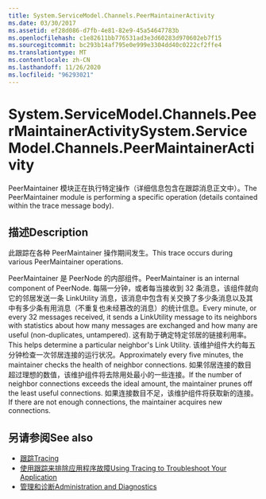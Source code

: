 ```yaml
---
title: System.ServiceModel.Channels.PeerMaintainerActivity
ms.date: 03/30/2017
ms.assetid: ef28d086-d7fb-4e81-82e9-45a54647783b
ms.openlocfilehash: c1e82611bb776531ad3e3d60283d970602eb7f15
ms.sourcegitcommit: bc293b14af795e0e999e3304dd40c0222cf2ffe4
ms.translationtype: MT
ms.contentlocale: zh-CN
ms.lasthandoff: 11/26/2020
ms.locfileid: "96293021"
---
```

# <a name="systemservicemodelchannelspeermaintaineractivity"></a><span data-ttu-id="e17ec-102">System.ServiceModel.Channels.PeerMaintainerActivity</span><span class="sxs-lookup"><span data-stu-id="e17ec-102">System.ServiceModel.Channels.PeerMaintainerActivity</span></span>

<span data-ttu-id="e17ec-103">PeerMaintainer 模块正在执行特定操作（详细信息包含在跟踪消息正文中）。</span><span class="sxs-lookup"><span data-stu-id="e17ec-103">The PeerMaintainer module is performing a specific operation (details contained within the trace message body).</span></span>  
  
## <a name="description"></a><span data-ttu-id="e17ec-104">描述</span><span class="sxs-lookup"><span data-stu-id="e17ec-104">Description</span></span>  

 <span data-ttu-id="e17ec-105">此跟踪在各种 PeerMaintainer 操作期间发生。</span><span class="sxs-lookup"><span data-stu-id="e17ec-105">This trace occurs during various PeerMaintainer operations.</span></span>  
  
 <span data-ttu-id="e17ec-106">PeerMaintainer 是 PeerNode 的内部组件。</span><span class="sxs-lookup"><span data-stu-id="e17ec-106">PeerMaintainer is an internal component of PeerNode.</span></span> <span data-ttu-id="e17ec-107">每隔一分钟，或者每当接收到 32 条消息，该组件就向它的邻居发送一条 LinkUtility 消息，该消息中包含有关交换了多少条消息以及其中有多少条有用消息（不重复也未经篡改的消息）的统计信息。</span><span class="sxs-lookup"><span data-stu-id="e17ec-107">Every minute, or every 32 messages received, it sends a LinkUtility message to its neighbors with statistics about how many messages are exchanged and how many are useful (non-duplicates, untampered).</span></span> <span data-ttu-id="e17ec-108">这有助于确定特定邻居的链接利用率。</span><span class="sxs-lookup"><span data-stu-id="e17ec-108">This helps determine a particular neighbor's Link Utility.</span></span> <span data-ttu-id="e17ec-109">该维护组件大约每五分钟检查一次邻居连接的运行状况。</span><span class="sxs-lookup"><span data-stu-id="e17ec-109">Approximately every five minutes, the maintainer checks the health of neighbor connections.</span></span> <span data-ttu-id="e17ec-110">如果邻居连接的数目超过理想的数值，该维护组件将去除用处最小的一些连接。</span><span class="sxs-lookup"><span data-stu-id="e17ec-110">If the number of neighbor connections exceeds the ideal amount, the maintainer prunes off the least useful connections.</span></span> <span data-ttu-id="e17ec-111">如果连接数目不足，该维护组件将获取新的连接。</span><span class="sxs-lookup"><span data-stu-id="e17ec-111">If there are not enough connections, the maintainer acquires new connections.</span></span>  
  
## <a name="see-also"></a><span data-ttu-id="e17ec-112">另请参阅</span><span class="sxs-lookup"><span data-stu-id="e17ec-112">See also</span></span>

- [<span data-ttu-id="e17ec-113">跟踪</span><span class="sxs-lookup"><span data-stu-id="e17ec-113">Tracing</span></span>](index.md)
- [<span data-ttu-id="e17ec-114">使用跟踪来排除应用程序故障</span><span class="sxs-lookup"><span data-stu-id="e17ec-114">Using Tracing to Troubleshoot Your Application</span></span>](using-tracing-to-troubleshoot-your-application.md)
- [<span data-ttu-id="e17ec-115">管理和诊断</span><span class="sxs-lookup"><span data-stu-id="e17ec-115">Administration and Diagnostics</span></span>](../index.md)
